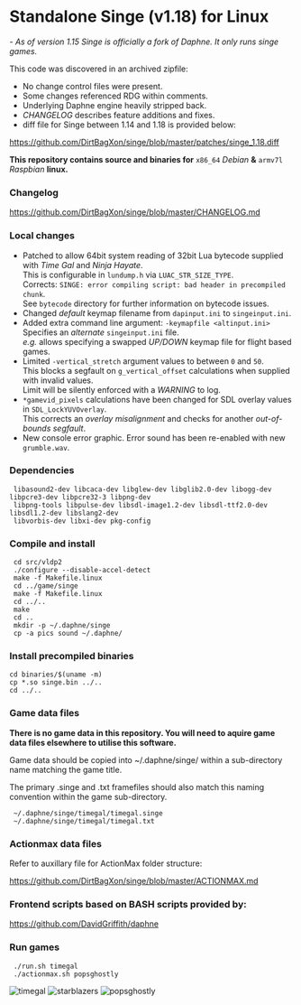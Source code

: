 Standalone Singe (v1.18) for Linux
==================================

*- As of version 1.15 Singe is officially a fork of Daphne.
It only runs singe games.*

This code was discovered in an archived zipfile:
* No change control files were present. 
* Some changes referenced RDG within comments.
* Underlying Daphne engine heavily stripped back.
* *CHANGELOG* describes feature additions and fixes. 
* diff file for Singe between 1.14 and 1.18 is provided below:

https://github.com/DirtBagXon/singe/blob/master/patches/singe_1.18.diff

**This repository contains source and binaries for** `x86_64` _Debian_ **&** `armv7l` _Raspbian_ **linux.**

### Changelog

https://github.com/DirtBagXon/singe/blob/master/CHANGELOG.md

### Local changes

* Patched to allow 64bit system reading of 32bit Lua bytecode supplied with *Time Gal* and *Ninja Hayate*. \
This is configurable in `lundump.h` via `LUAC_STR_SIZE_TYPE`. \
Corrects: `SINGE: error compiling script: bad header in precompiled chunk`. \
See `bytecode` directory for further information on bytecode issues.
* Changed _default_ keymap filename from `dapinput.ini` to `singeinput.ini`.
* Added extra command line argument: `-keymapfile <altinput.ini>` \
Specifies an _alternate_ `singeinput.ini` file. \
_e.g._ allows specifying a swapped _UP/DOWN_ keymap file for flight based games.
* Limited `-vertical_stretch` argument values to between `0` and `50`. \
This blocks a segfault on `g_vertical_offset` calculations when supplied with invalid values.\
Limit will be silently enforced with a *WARNING* to log.
* `*gamevid_pixels` calculations have been changed for SDL overlay values in `SDL_LockYUVOverlay`. \
This corrects an _overlay misalignment_ and checks for another _out-of-bounds segfault_.
* New console error graphic. Error sound has been re-enabled with new `grumble.wav`.

### Dependencies

     libasound2-dev libcaca-dev libglew-dev libglib2.0-dev libogg-dev libpcre3-dev libpcre32-3 libpng-dev 
     libpng-tools libpulse-dev libsdl-image1.2-dev libsdl-ttf2.0-dev libsdl1.2-dev libslang2-dev 
     libvorbis-dev libxi-dev pkg-config


### Compile and install

     cd src/vldp2
     ./configure --disable-accel-detect
     make -f Makefile.linux
     cd ../game/singe
     make -f Makefile.linux
     cd ../..
     make
     cd ..
     mkdir -p ~/.daphne/singe
     cp -a pics sound ~/.daphne/

### Install precompiled binaries

    cd binaries/$(uname -m)
    cp *.so singe.bin ../..
    cd ../..

### Game data files

**There is no game data in this repository. You will need to aquire game data files elsewhere to utilise this software.**

Game data should be copied into ~/.daphne/singe/ within a sub-directory name matching the game title.

The primary .singe and .txt framefiles should also match this naming convention within the game sub-directory.

     ~/.daphne/singe/timegal/timegal.singe
     ~/.daphne/singe/timegal/timegal.txt

### Actionmax data files

Refer to auxillary file for ActionMax folder structure:

https://github.com/DirtBagXon/singe/blob/master/ACTIONMAX.md

### Frontend scripts based on BASH scripts provided by:

https://github.com/DavidGriffith/daphne

### Run games

     ./run.sh timegal
     ./actionmax.sh popsghostly


![timegal](https://raw.githubusercontent.com/DirtBagXon/singe/master/screenshots/timegal.png) 
![starblazers](https://raw.githubusercontent.com/DirtBagXon/singe/master/screenshots/starblazers.png) 
![popsghostly](https://raw.githubusercontent.com/DirtBagXon/singe/master/screenshots/popsghostly.png) 
